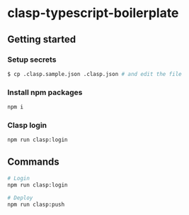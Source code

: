 # clasp-typescript-boilerplate

## Getting started

### Setup secrets

```sh
$ cp .clasp.sample.json .clasp.json # and edit the file
```

### Install npm packages

```sh
npm i
```

### Clasp login

```sh
npm run clasp:login
```

## Commands

```sh
# Login
npm run clasp:login

# Deploy
npm run clasp:push
```
